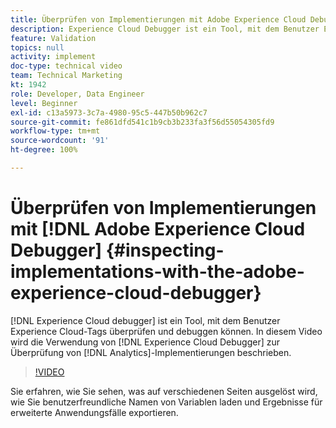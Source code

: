 ```yaml
---
title: Überprüfen von Implementierungen mit Adobe Experience Cloud Debugger
description: Experience Cloud Debugger ist ein Tool, mit dem Benutzer Experience Cloud-Tags überprüfen und debuggen können. In diesem Video wird die Verwendung von Experience Cloud Debugger zur Überprüfung von Analytics-Implementierungen beschrieben.
feature: Validation
topics: null
activity: implement
doc-type: technical video
team: Technical Marketing
kt: 1942
role: Developer, Data Engineer
level: Beginner
exl-id: c13a5973-3c7a-4980-95c5-447b50b962c7
source-git-commit: fe861dfd541c1b9cb3b233fa3f56d55054305fd9
workflow-type: tm+mt
source-wordcount: '91'
ht-degree: 100%

---
```


# Überprüfen von Implementierungen mit [!DNL Adobe Experience Cloud Debugger] {#inspecting-implementations-with-the-adobe-experience-cloud-debugger}

[!DNL Experience Cloud debugger] ist ein Tool, mit dem Benutzer Experience Cloud-Tags überprüfen und debuggen können. In diesem Video wird die Verwendung von [!DNL Experience Cloud Debugger] zur Überprüfung von [!DNL Analytics]-Implementierungen beschrieben.

>[!VIDEO](https://video.tv.adobe.com/v/23878/?quality=12)

Sie erfahren, wie Sie sehen, was auf verschiedenen Seiten ausgelöst wird, wie Sie benutzerfreundliche Namen von Variablen laden und Ergebnisse für erweiterte Anwendungsfälle exportieren.

